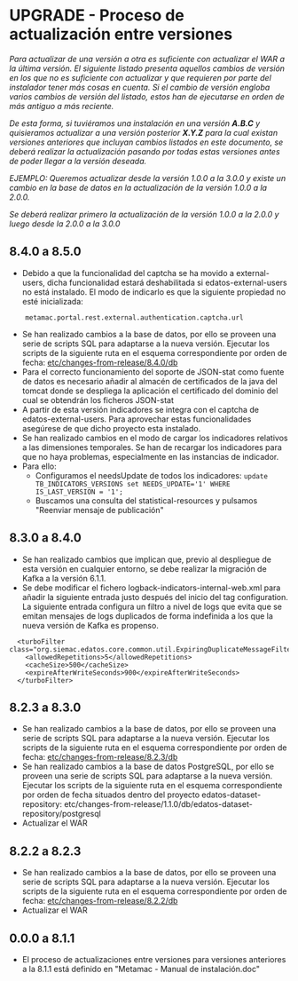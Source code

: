 # UPGRADE - Proceso de actualización entre versiones

*Para actualizar de una versión a otra es suficiente con actualizar el WAR a la última versión. El siguiente listado presenta aquellos cambios de versión en los que no es suficiente con actualizar y que requieren por parte del instalador tener más cosas en cuenta. Si el cambio de versión engloba varios cambios de versión del listado, estos han de ejecutarse en orden de más antiguo a más reciente.*

*De esta forma, si tuviéramos una instalación en una versión **A.B.C** y quisieramos actualizar a una versión posterior **X.Y.Z** para la cual existan versiones anteriores que incluyan cambios listados en este documento, se deberá realizar la actualización pasando por todas estas versiones antes de poder llegar a la versión deseada.*

*EJEMPLO: Queremos actualizar desde la versión 1.0.0 a la 3.0.0 y existe un cambio en la base de datos en la actualización de la versión 1.0.0 a la 2.0.0.*

*Se deberá realizar primero la actualización de la versión 1.0.0 a la 2.0.0 y luego desde la 2.0.0 a la 3.0.0*

## 8.4.0 a 8.5.0
* Debido a que la funcionalidad del captcha se ha movido a external-users, dicha funcionalidad estará deshabilitada si edatos-external-users no está instalado. El modo de indicarlo es que la siguiente propiedad no esté inicializada:

```
    metamac.portal.rest.external.authentication.captcha.url
```
* Se han realizado cambios a la base de datos, por ello se proveen una serie de scripts SQL para adaptarse a la nueva versión. Ejecutar los scripts de la siguiente ruta en el esquema correspondiente por orden de fecha: [etc/changes-from-release/8.4.0/db](etc/changes-from-release/8.4.0/db)
* Para el correcto funcionamiento del soporte de JSON-stat como fuente de datos es necesario añadir al almacén de certificados de la java del tomcat donde se despliega la aplicación el certificado del dominio del cual se obtendrán los ficheros JSON-stat
* A partir de esta versión indicadores se integra con el captcha de edatos-external-users. Para aprovechar estas funcionalidades asegúrese de que dicho proyecto esta instalado.
* Se han realizado cambios en el modo de cargar los indicadores relativos a las dimensiones temporales. Se han de recargar los indicadores para que no haya problemas, especialmente en las instancias de indicador.
* Para ello:
    * Configuramos el needsUpdate de todos los indicadores: 
        `update TB_INDICATORS_VERSIONS set NEEDS_UPDATE='1' WHERE IS_LAST_VERSION = '1';` 
    * Buscamos una consulta del statistical-resources y pulsamos "Reenviar mensaje de publicación"

## 8.3.0 a 8.4.0
* Se han realizado cambios que implican que, previo al despliegue de esta versión en cualquier entorno, se debe realizar la migración de Kafka a la versión 6.1.1.
* Se debe modificar el fichero logback-indicators-internal-web.xml para añadir la siguiente entrada justo después del inicio del tag configuration. La siguiente entrada configura un filtro a nivel de logs que evita que se emitan mensajes de logs duplicados de forma indefinida a los que la nueva versión de Kafka es propenso.

~~~
  <turboFilter class="org.siemac.edatos.core.common.util.ExpiringDuplicateMessageFilter">
	<allowedRepetitions>5</allowedRepetitions>
	<cacheSize>500</cacheSize>
	<expireAfterWriteSeconds>900</expireAfterWriteSeconds>
  </turboFilter>
~~~

## 8.2.3 a 8.3.0
* Se han realizado cambios a la base de datos, por ello se proveen una serie de scripts SQL para adaptarse a la nueva versión. Ejecutar los scripts de la siguiente ruta en el esquema correspondiente por orden de fecha: [etc/changes-from-release/8.2.3/db](etc/changes-from-release/8.2.3/db)
* Se han realizado cambios a la base de datos PostgreSQL, por ello se proveen una serie de scripts SQL para adaptarse a la nueva versión. Ejecutar los scripts de la siguiente ruta en el esquema correspondiente por orden de fecha situados dentro del proyecto edatos-dataset-repository: etc/changes-from-release/1.1.0/db/edatos-dataset-repository/postgresql
* Actualizar el WAR

## 8.2.2 a 8.2.3
* Se han realizado cambios a la base de datos, por ello se proveen una serie de scripts SQL para adaptarse a la nueva versión. Ejecutar los scripts de la siguiente ruta en el esquema correspondiente por orden de fecha: [etc/changes-from-release/8.2.2/db](etc/changes-from-release/8.2.2/db)
* Actualizar el WAR

## 0.0.0 a 8.1.1
* El proceso de actualizaciones entre versiones para versiones anteriores a la 8.1.1 está definido en "Metamac - Manual de instalación.doc"
